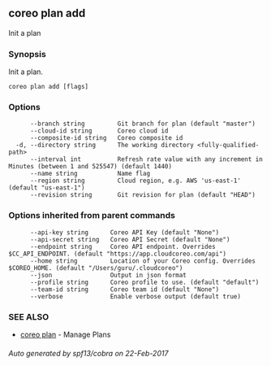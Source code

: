 ## coreo plan add

Init a plan

### Synopsis


Init a plan.

```
coreo plan add [flags]
```

### Options

```
      --branch string         Git branch for plan (default "master")
      --cloud-id string       Coreo cloud id
      --composite-id string   Coreo composite id
  -d, --directory string      The working directory <fully-qualified-path>
      --interval int          Refresh rate value with any increment in Minutes (between 1 and 525547) (default 1440)
      --name string           Name flag
      --region string         Cloud region, e.g. AWS 'us-east-1' (default "us-east-1")
      --revision string       Git revision for plan (default "HEAD")
```

### Options inherited from parent commands

```
      --api-key string      Coreo API Key (default "None")
      --api-secret string   Coreo API Secret (default "None")
      --endpoint string     Coreo API endpoint. Overrides $CC_API_ENDPOINT. (default "https://app.cloudcoreo.com/api")
      --home string         Location of your Coreo config. Overrides $COREO_HOME. (default "/Users/guru/.cloudcoreo")
      --json                Output in json format
      --profile string      Coreo profile to use. (default "default")
      --team-id string      Coreo team id (default "None")
      --verbose             Enable verbose output (default true)
```

### SEE ALSO
* [coreo plan](coreo_plan.md)	 - Manage Plans

###### Auto generated by spf13/cobra on 22-Feb-2017
